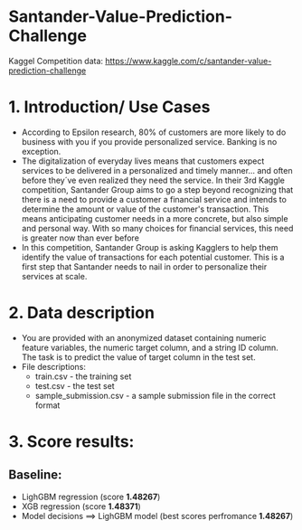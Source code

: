 # Santander-Value-Prediction-Challenge
Kaggel Competition
data: https://www.kaggle.com/c/santander-value-prediction-challenge

# <a id='1'>1. Introduction/ Use Cases</a>
* According to Epsilon research, 80% of customers are more likely to do business with you if you provide personalized service. Banking is no exception. 
* The digitalization of everyday lives means that customers expect services to be delivered in a personalized and timely manner… and often before they´ve even realized they need the service. In their 3rd Kaggle competition, Santander Group aims to go a step beyond recognizing that there is a need to provide a customer a financial service and intends to determine the amount or value of the customer's transaction. This means anticipating customer needs in a more concrete, but also simple and personal way. With so many choices for financial services, this need is greater now than ever before
* In this competition, Santander Group is asking Kagglers to help them identify the value of transactions for each potential customer. This is a first step that Santander needs to nail in order to personalize their services at scale.

# <a id='2'>2. Data description</a>
* You are provided with an anonymized dataset containing numeric feature variables, the numeric target column, and a string ID column. The task is to predict the value of target column in the test set.
* File descriptions:
    - train.csv - the training set
    - test.csv - the test set
    - sample_submission.csv - a sample submission file in the correct format

# <a id='3'>3. Score results:</a>
## Baseline:
* LighGBM regression (score **1.48267**) 
* XGB regression (score **1.48371**)
* Model decisions ==> LighGBM model (best scores perfromance **1.48267**)

